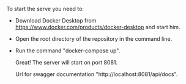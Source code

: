 To start the serve you need to:
- Download Docker Desktop from https://www.docker.com/products/docker-desktop and start him.
- Open the root directory of the repository in the command line.
- Run the command "docker-compose up".


  Great! The server will start on port 8081.


  Url for swagger documentation "http://localhost:8081/api/docs".
